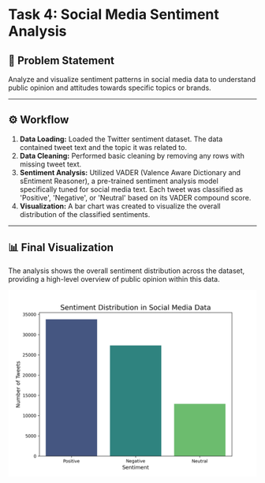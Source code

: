 # Task 4: Social Media Sentiment Analysis

## 📜 Problem Statement
Analyze and visualize sentiment patterns in social media data to understand public opinion and attitudes towards specific topics or brands.

---

## ⚙️ Workflow
1.  **Data Loading:** Loaded the Twitter sentiment dataset. The data contained tweet text and the topic it was related to.
2.  **Data Cleaning:** Performed basic cleaning by removing any rows with missing tweet text.
3.  **Sentiment Analysis:** Utilized VADER (Valence Aware Dictionary and sEntiment Reasoner), a pre-trained sentiment analysis model specifically tuned for social media text. Each tweet was classified as 'Positive', 'Negative', or 'Neutral' based on its VADER compound score.
4.  **Visualization:** A bar chart was created to visualize the overall distribution of the classified sentiments.

---

## 📊 Final Visualization
The analysis shows the overall sentiment distribution across the dataset, providing a high-level overview of public opinion within this data.

![Sentiment Distribution Visualization](sentiment_distribution.png)